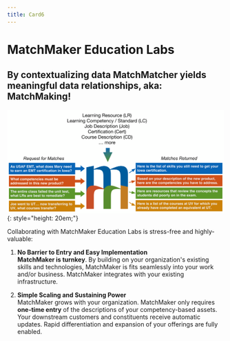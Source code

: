 ```yaml
---
title: Card6
---
```

# MatchMaker Education Labs  

## By contextualizing data MatchMatcher yields meaningful data relationships, aka:<br/>**MatchMaking!**

![Alt Text for Sample Image](/mmassets/MM-Simple.svg){: style="height: 20em;"}

Collaborating with MatchMaker Education Labs is stress-free and highly-valuable:

1. **No Barrier to Entry and Easy Implementation**<br/>**MatchMaker is turnkey**. By building on your organization's existing skills and technologies, MatchMaker is fits seamlessly into your work and/or business. MatchMaker integrates with your existing infrastructure. 

2. **Simple Scaling and Sustaining Power**<br/>MatchMaker grows with your organization. MatchMaker only requires **one-time entry** of the descriptions of your competency-based assets. Your downstream customers and constituents receive automatic updates. Rapid differentiation and expansion of your offerings are fully enabled.
